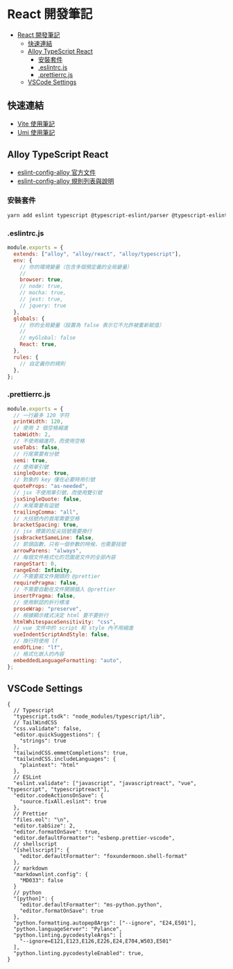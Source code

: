 # React 開發筆記

- [React 開發筆記](#react-開發筆記)
  - [快速連結](#快速連結)
  - [Alloy TypeScript React](#alloy-typescript-react)
    - [安裝套件](#安裝套件)
    - [.eslintrc.js](#eslintrcjs)
    - [.prettierrc.js](#prettierrcjs)
  - [VSCode Settings](#vscode-settings)

## 快速連結

- [Vite 使用筆記](vite.md)
- [Umi 使用筆記](umi.md)

## Alloy TypeScript React

- [eslint-config-alloy 官方文件](https://github.com/AlloyTeam/eslint-config-alloy/blob/master/README.zh-CN.md)
- [eslint-config-alloy 規則列表與說明](https://alloyteam.github.io/eslint-config-alloy/)

### 安裝套件

```bash
yarn add eslint typescript @typescript-eslint/parser @typescript-eslint/eslint-plugin eslint-plugin-react eslint-config-alloy
```

### .eslintrc.js

```js
module.exports = {
  extends: ["alloy", "alloy/react", "alloy/typescript"],
  env: {
    // 你的環境變量（包含多個預定義的全局變量）
    //
    browser: true,
    // node: true,
    // mocha: true,
    // jest: true,
    // jquery: true
  },
  globals: {
    // 你的全局變量（設置為 false 表示它不允許被重新賦值）
    //
    // myGlobal: false
    React: true,
  },
  rules: {
    // 自定義你的規則
  },
};
```

### .prettierrc.js

```js
module.exports = {
  // 一行最多 120 字符
  printWidth: 120,
  // 使用 2 個空格縮進
  tabWidth: 2,
  // 不使用縮進符，而使用空格
  useTabs: false,
  // 行尾需要有分號
  semi: true,
  // 使用單引號
  singleQuote: true,
  // 對象的 key 僅在必要時用引號
  quoteProps: "as-needed",
  // jsx 不使用單引號，而使用雙引號
  jsxSingleQuote: false,
  // 末尾需要有逗號
  trailingComma: "all",
  // 大括號內的首尾需要空格
  bracketSpacing: true,
  // jsx 標簽的反尖括號需要換行
  jsxBracketSameLine: false,
  // 箭頭函數，只有一個參數的時候，也需要括號
  arrowParens: "always",
  // 每個文件格式化的范圍是文件的全部內容
  rangeStart: 0,
  rangeEnd: Infinity,
  // 不需要寫文件開頭的 @prettier
  requirePragma: false,
  // 不需要自動在文件開頭插入 @prettier
  insertPragma: false,
  // 使用默認的折行標准
  proseWrap: "preserve",
  // 根據顯示樣式決定 html 要不要折行
  htmlWhitespaceSensitivity: "css",
  // vue 文件中的 script 和 style 內不用縮進
  vueIndentScriptAndStyle: false,
  // 換行符使用 lf
  endOfLine: "lf",
  // 格式化嵌入的內容
  embeddedLanguageFormatting: "auto",
};
```

## VSCode Settings

```jsonc
{
  // Typescript
  "typescript.tsdk": "node_modules/typescript/lib",
  // TailWindCSS
  "css.validate": false,
  "editor.quickSuggestions": {
    "strings": true
  },
  "tailwindCSS.emmetCompletions": true,
  "tailwindCSS.includeLanguages": {
    "plaintext": "html"
  },
  // ESLint
  "eslint.validate": ["javascript", "javascriptreact", "vue", "typescript", "typescriptreact"],
  "editor.codeActionsOnSave": {
    "source.fixAll.eslint": true
  },
  // Prettier
  "files.eol": "\n",
  "editor.tabSize": 2,
  "editor.formatOnSave": true,
  "editor.defaultFormatter": "esbenp.prettier-vscode",
  // shellscript
  "[shellscript]": {
    "editor.defaultFormatter": "foxundermoon.shell-format"
  },
  // markdown
  "markdownlint.config": {
    "MD033": false
  }
  // python
  "[python]": {
    "editor.defaultFormatter": "ms-python.python",
    "editor.formatOnSave": true
  },
  "python.formatting.autopep8Args": ["--ignore", "E24,E501"],
  "python.languageServer": "Pylance",
  "python.linting.pycodestyleArgs": [
    "--ignore=E121,E123,E126,E226,E24,E704,W503,E501"
  ],
  "python.linting.pycodestyleEnabled": true,
}
```
